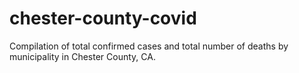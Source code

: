 # chester-county-covid
Compilation of total confirmed cases and total number of deaths by municipality in Chester County, CA.
